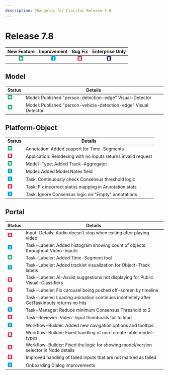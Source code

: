 ```yaml
---
description: Changelog for Clarifai Release 7.8
---
```


# Release 7.8

| New Feature | Improvement | Bug Fix | Enterprise Only |
| :---: | :---: | :---: | :---: |
| ![new-feature](/img/new_feature.jpg) | ![improvement](/img/improvement.jpg) | ![bug](/img/bug.jpg) | ![enterprise](/img/enterprise.jpg) |


## Model

|Status     |Details                                                                       |
|-----------|------------------------------------------------------------------------------|
| ![new-feature](/img/new_feature.jpg) |Model: Published "person-detection-edge" Visual-Detector        |
| ![new-feature](/img/new_feature.jpg) |Model: Published "person-vehicle-detection-edge" Visual Detector|

## Platform-Object

|Status     |Details                                                                         |
|-----------|--------------------------------------------------------------------------------|
| ![new-feature](/img/new_feature.jpg) |Annotation: Added support for Time-Segments                   |
| ![bug](/img/bug.jpg) |Application: Reindexing with no inputs returns invalid request|
| ![new-feature](/img/new_feature.jpg) |Model-Type: Added Track-Aggregator                            |
| ![improvement](/img/improvement.jpg) |Model: Added Model.Notes field                                |
| ![improvement](/img/improvement.jpg) |Task: Continuously check Consensus threshold logic            |
| ![bug](/img/bug.jpg) |Task: Fix incorrect status mapping in Annotation stats        |
| ![improvement](/img/improvement.jpg) |Task: Ignore Consensus logic on "Empty" annotations           |

## Portal

|Status     |Details                                                                                                   |
|-----------|----------------------------------------------------------------------------------------------------------|
| ![bug](/img/bug.jpg) |Input-Details: Audio doesn't stop when exiting after playing video                        |
| ![improvement](/img/improvement.jpg) |Task-Labeler: Added histogram showing count of objects throughout Video-Inputs            |
| ![new-feature](/img/new_feature.jpg) |Task-Labeler: Added Time-Segment tool                                                     |
| ![improvement](/img/improvement.jpg) |Task-Labeler: Added tracklet visualization for Object-Track labels                        |
| ![bug](/img/bug.jpg) |Task-Labeler: AI-Assist suggestions not displaying for Public Visual-Classifiers          |
| ![bug](/img/bug.jpg) |Task-Labeler: Fix carousel being pushed off-screen by timeline                            |
| ![bug](/img/bug.jpg) |Task-Labeler: Loading animation continues indefinitely after GetTaskInputs returns no hits|
| ![improvement](/img/improvement.jpg) |Task-Manager: Reduce minimum Consensus Threshold to 2                                     |
| ![bug](/img/bug.jpg) |Task-Reviewer: Video-Input thumbnails fail to load                                        |
| ![improvement](/img/improvement.jpg) |Workflow-Builder: Added new navigation options and tooltips                               |
| ![bug](/img/bug.jpg) |Workflow-Builder: Fixed handling of non-create-able model-types                           |
| ![bug](/img/bug.jpg) |Workflow-Builder: Fixed the logic for showing model/version selector in Node details      |
| ![bug](/img/bug.jpg) |Improved handling of failed inputs that are not marked as failed                      |
| ![improvement](/img/improvement.jpg) |Onboarding Dialog improvements                                                                            |
